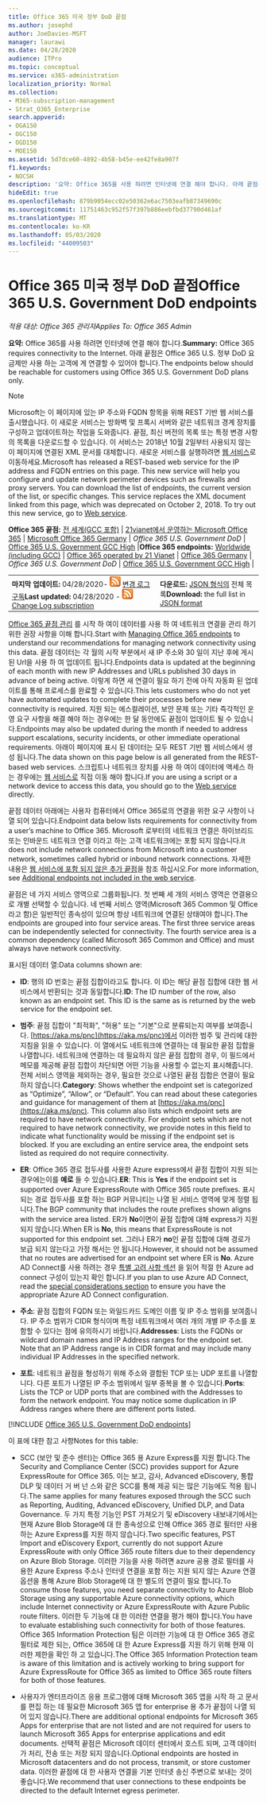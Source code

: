 ```yaml
---
title: Office 365 미국 정부 DoD 끝점
ms.author: josephd
author: JoeDavies-MSFT
manager: laurawi
ms.date: 04/28/2020
audience: ITPro
ms.topic: conceptual
ms.service: o365-administration
localization_priority: Normal
ms.collection:
- M365-subscription-management
- Strat_O365_Enterprise
search.appverid:
- OGA150
- OGC150
- OGD150
- MOE150
ms.assetid: 5d7dce60-4892-4b58-b45e-ee42fe8a907f
f1.keywords:
- NOCSH
description: '요약: Office 365을 사용 하려면 인터넷에 연결 해야 합니다. 아래 끝점은 Office 365 U.S. 정부 DoD 요금제만 사용 하는 고객에 게 연결할 수 있어야 합니다.'
hideEdit: true
ms.openlocfilehash: 879b9054ecc02e50362e6ac7503eafb87349690c
ms.sourcegitcommit: 11751463c952f57f397b886eebfbd37790d461af
ms.translationtype: MT
ms.contentlocale: ko-KR
ms.lasthandoff: 05/03/2020
ms.locfileid: "44009503"
---
```

# <a name="office-365-us-government-dod-endpoints"></a><span data-ttu-id="8856f-104">Office 365 미국 정부 DoD 끝점</span><span class="sxs-lookup"><span data-stu-id="8856f-104">Office 365 U.S. Government DoD endpoints</span></span>

<span data-ttu-id="8856f-105">*적용 대상: Office 365 관리자*</span><span class="sxs-lookup"><span data-stu-id="8856f-105">*Applies To: Office 365 Admin*</span></span>

 <span data-ttu-id="8856f-106">**요약:** Office 365를 사용 하려면 인터넷에 연결 해야 합니다.</span><span class="sxs-lookup"><span data-stu-id="8856f-106">**Summary:** Office 365 requires connectivity to the Internet.</span></span> <span data-ttu-id="8856f-107">아래 끝점은 Office 365 U.S. 정부 DoD 요금제만 사용 하는 고객에 게 연결할 수 있어야 합니다.</span><span class="sxs-lookup"><span data-stu-id="8856f-107">The endpoints below should be reachable for customers using Office 365 U.S. Government DoD plans only.</span></span>
  
> [!NOTE]
> <span data-ttu-id="8856f-p103">Microsoft는 이 페이지에 있는 IP 주소와 FQDN 항목을 위해 REST 기반 웹 서비스를 출시했습니다. 이 새로운 서비스는 방화벽 및 프록시 서버와 같은 네트워크 경계 장치를 구성하고 업데이트하는 작업을 도와줍니다. 끝점, 최신 버전의 목록 또는 특정 변경 사항의 목록을 다운로드할 수 있습니다. 이 서비스는 2018년 10월 2일부터 사용되지 않는 이 페이지에 연결된 XML 문서를 대체합니다. 새로운 서비스를 실행하려면 [웹 서비스](office-365-ip-web-service.md)로 이동하세요.</span><span class="sxs-lookup"><span data-stu-id="8856f-p103">Microsoft has released a REST-based web service for the IP address and FQDN entries on this page. This new service will help you configure and update network perimeter devices such as firewalls and proxy servers. You can download the list of endpoints, the current version of the list, or specific changes. This service replaces the XML document linked from this page, which was deprecated on October 2, 2018. To try out this new service, go to [Web service](office-365-ip-web-service.md).</span></span>
  
 <span data-ttu-id="8856f-113">**Office 365 끝점:** [전 세계(GCC 포함)](urls-and-ip-address-ranges.md) | [21vianet에서 운영하는 Microsoft Office 365](urls-and-ip-address-ranges-21vianet.md)  | [Microsoft Office 365 Germany](office-365-germany-endpoints.md)  |  *Office 365 U.S. Government DoD* | [Office 365 U.S. Government GCC High](office-365-u-s-government-gcc-high-endpoints.md) |</span><span class="sxs-lookup"><span data-stu-id="8856f-113">**Office 365 endpoints:** [Worldwide (including GCC)](urls-and-ip-address-ranges.md) | [Office 365 operated by 21 Vianet](urls-and-ip-address-ranges-21vianet.md)  | [Office 365 Germany](office-365-germany-endpoints.md) | *Office 365 U.S. Government DoD* | [Office 365 U.S. Government GCC High](office-365-u-s-government-gcc-high-endpoints.md) |</span></span>
  
|||
|:-----|:-----|
|<span data-ttu-id="8856f-114">**마지막 업데이트:** 04/28/2020- ![RSS](media/5dc6bb29-25db-4f44-9580-77c735492c4b.png) [변경 로그 구독](https://endpoints.office.com/version/USGOVDoD?allversions=true&format=rss&clientrequestid=b10c5ed1-bad1-445f-b386-b919946339a7)</span><span class="sxs-lookup"><span data-stu-id="8856f-114">**Last updated:** 04/28/2020 - ![RSS](media/5dc6bb29-25db-4f44-9580-77c735492c4b.png) [Change Log subscription](https://endpoints.office.com/version/USGOVDoD?allversions=true&format=rss&clientrequestid=b10c5ed1-bad1-445f-b386-b919946339a7)</span></span> <br/> |<span data-ttu-id="8856f-115">**다운로드:** [JSON 형식의](https://endpoints.office.com/endpoints/USGOVDoD?clientrequestid=b10c5ed1-bad1-445f-b386-b919946339a7) 전체 목록</span><span class="sxs-lookup"><span data-stu-id="8856f-115">**Download:** the full list in [JSON format](https://endpoints.office.com/endpoints/USGOVDoD?clientrequestid=b10c5ed1-bad1-445f-b386-b919946339a7)</span></span> <br/> |

 <span data-ttu-id="8856f-116">[Office 365 끝점 관리](managing-office-365-endpoints.md) 를 시작 하 여이 데이터를 사용 하 여 네트워크 연결을 관리 하기 위한 권장 사항을 이해 합니다.</span><span class="sxs-lookup"><span data-stu-id="8856f-116">Start with [Managing Office 365 endpoints](managing-office-365-endpoints.md) to understand our recommendations for managing network connectivity using this data.</span></span> <span data-ttu-id="8856f-117">끝점 데이터는 각 월의 시작 부분에서 새 IP 주소와 30 일이 지난 후에 게시 된 Url을 사용 하 여 업데이트 됩니다.</span><span class="sxs-lookup"><span data-stu-id="8856f-117">Endpoints data is updated at the beginning of each month with new IP Addresses and URLs published 30 days in advance of being active.</span></span> <span data-ttu-id="8856f-118">이렇게 하면 새 연결이 필요 하기 전에 아직 자동화 된 업데이트를 통해 프로세스를 완료할 수 있습니다.</span><span class="sxs-lookup"><span data-stu-id="8856f-118">This lets customers who do not yet have automated updates to complete their processes before new connectivity is required.</span></span> <span data-ttu-id="8856f-119">지원 되는 에스컬레이션, 보안 문제 또는 기타 즉각적인 운영 요구 사항을 해결 해야 하는 경우에는 한 달 동안에도 끝점이 업데이트 될 수 있습니다.</span><span class="sxs-lookup"><span data-stu-id="8856f-119">Endpoints may also be updated during the month if needed to address support escalations, security incidents, or other immediate operational requirements.</span></span> <span data-ttu-id="8856f-120">아래이 페이지에 표시 된 데이터는 모두 REST 기반 웹 서비스에서 생성 됩니다.</span><span class="sxs-lookup"><span data-stu-id="8856f-120">The data shown on this page below is all generated from the REST-based web services.</span></span> <span data-ttu-id="8856f-121">스크립트나 네트워크 장치를 사용 하 여이 데이터에 액세스 하는 경우에는 [웹 서비스로](office-365-ip-web-service.md) 직접 이동 해야 합니다.</span><span class="sxs-lookup"><span data-stu-id="8856f-121">If you are using a script or a network device to access this data, you should go to the [Web service](office-365-ip-web-service.md) directly.</span></span>

<span data-ttu-id="8856f-122">끝점 데이터 아래에는 사용자 컴퓨터에서 Office 365로의 연결을 위한 요구 사항이 나열 되어 있습니다.</span><span class="sxs-lookup"><span data-stu-id="8856f-122">Endpoint data below lists requirements for connectivity from a user’s machine to Office 365.</span></span> <span data-ttu-id="8856f-123">Microsoft 로부터의 네트워크 연결은 하이브리드 또는 인바운드 네트워크 연결 이라고 하는 고객 네트워크에는 포함 되지 않습니다.</span><span class="sxs-lookup"><span data-stu-id="8856f-123">It does not include network connections from Microsoft into a customer network, sometimes called hybrid or inbound network connections.</span></span> <span data-ttu-id="8856f-124">자세한 내용은 [웹 서비스에 포함 되지 않은 추가 끝점](additional-office365-ip-addresses-and-urls.md)을 참조 하십시오.</span><span class="sxs-lookup"><span data-stu-id="8856f-124">For more information, see [Additional endpoints not included in the web service](additional-office365-ip-addresses-and-urls.md).</span></span> 

<span data-ttu-id="8856f-p106">끝점은 네 가지 서비스 영역으로 그룹화됩니다. 첫 번째 세 개의 서비스 영역은 연결용으로 개별 선택할 수 있습니다. 네 번째 서비스 영역(Microsoft 365 Common 및 Office 라고 함)은 일반적인 종속성이 있으며 항상 네트워크에 연결된 상태여야 합니다.</span><span class="sxs-lookup"><span data-stu-id="8856f-p106">The endpoints are grouped into four service areas. The first three service areas can be independently selected for connectivity. The fourth service area is a common dependency (called Microsoft 365 Common and Office) and must always have network connectivity.</span></span>

<span data-ttu-id="8856f-128">표시된 데이터 열:</span><span class="sxs-lookup"><span data-stu-id="8856f-128">Data columns shown are:</span></span>

- <span data-ttu-id="8856f-p107">**ID**: 행의 ID 번호는 끝점 집합이라고도 합니다. 이 ID는 해당 끝점 집합에 대한 웹 서비스에서 반환되는 것과 동일합니다.</span><span class="sxs-lookup"><span data-stu-id="8856f-p107">**ID**: The ID number of the row, also known as an endpoint set. This ID is the same as is returned by the web service for the endpoint set.</span></span>

- <span data-ttu-id="8856f-p108">**범주**: 끝점 집합이 "최적화", "허용" 또는 "기본"으로 분류되는지 여부를 보여줍니다. [https://aka.ms/pnc](https://aka.ms/pnc)에서 이러한 범주 및 관리에 대한 지침을 읽을 수 있습니다. 이 열에서도 네트워크에 연결하는 데 필요한 끝점 집합을 나열합니다. 네트워크에 연결하는 데 필요하지 않은 끝점 집합의 경우, 이 필드에서 메모를 제공해 끝점 집합이 차단되면 어떤 기능을 사용할 수 없는지 표시해줍니다. 전체 서비스 영역을 제외하는 경우, 필요한 것으로 나열된 끝점 집합은 연결이 필요하지 않습니다.</span><span class="sxs-lookup"><span data-stu-id="8856f-p108">**Category**: Shows whether the endpoint set is categorized as “Optimize”, “Allow”, or “Default”. You can read about these categories and guidance for management of them at [https://aka.ms/pnc](https://aka.ms/pnc). This column also lists which endpoint sets are required to have network connectivity. For endpoint sets which are not required to have network connectivity, we provide notes in this field to indicate what functionality would be missing if the endpoint set is blocked. If you are excluding an entire service area, the endpoint sets listed as required do not require connectivity.</span></span>

- <span data-ttu-id="8856f-136">**ER**: Office 365 경로 접두사를 사용한 Azure express에서 끝점 집합이 지원 되는 경우에는이를 **예로** 들 수 있습니다.</span><span class="sxs-lookup"><span data-stu-id="8856f-136">**ER**: This is **Yes** if the endpoint set is supported over Azure ExpressRoute with Office 365 route prefixes.</span></span> <span data-ttu-id="8856f-137">표시 되는 경로 접두사를 포함 하는 BGP 커뮤니티는 나열 된 서비스 영역에 맞게 정렬 됩니다.</span><span class="sxs-lookup"><span data-stu-id="8856f-137">The BGP community that includes the route prefixes shown aligns with the service area listed.</span></span> <span data-ttu-id="8856f-138">ER가 **No**이면이 끝점 집합에 대해 express가 지원 되지 않습니다.</span><span class="sxs-lookup"><span data-stu-id="8856f-138">When ER is **No**, this means that ExpressRoute is not supported for this endpoint set.</span></span> <span data-ttu-id="8856f-139">그러나 ER가 **no**인 끝점 집합에 대해 경로가 보급 되지 않는다고 가정 해서는 안 됩니다.</span><span class="sxs-lookup"><span data-stu-id="8856f-139">However, it should not be assumed that no routes are advertised for an endpoint set where ER is **No**.</span></span> <span data-ttu-id="8856f-140">Azure AD Connect를 사용 하려는 경우 [특별 고려 사항 섹션](https://docs.microsoft.com/azure/active-directory/hybrid/reference-connect-instances#microsoft-azure-government) 을 읽어 적절 한 Azure ad connect 구성이 있는지 확인 합니다.</span><span class="sxs-lookup"><span data-stu-id="8856f-140">If you plan to use Azure AD Connect, read the [special considerations section](https://docs.microsoft.com/azure/active-directory/hybrid/reference-connect-instances#microsoft-azure-government) to ensure you have the appropriate Azure AD Connect configuration.</span></span>

- <span data-ttu-id="8856f-p110">**주소**: 끝점 집합의 FQDN 또는 와일드카드 도메인 이름 및 IP 주소 범위를 보여줍니다. IP 주소 범위가 CIDR 형식이며 특정 네트워크에서 여러 개의 개별 IP 주소를 포함할 수 있다는 점에 유의하시기 바랍니다.</span><span class="sxs-lookup"><span data-stu-id="8856f-p110">**Addresses**: Lists the FQDNs or wildcard domain names and IP Address ranges for the endpoint set. Note that an IP Address range is in CIDR format and may include many individual IP Addresses in the specified network.</span></span>
 
- <span data-ttu-id="8856f-p111">**포트**: 네트워크 끝점을 형성하기 위해 주소와 결합된 TCP 또는 UDP 포트를 나열합니다. 다른 포트가 나열된 IP 주소 범위에서 일부 중복을 볼 수 있습니다.</span><span class="sxs-lookup"><span data-stu-id="8856f-p111">**Ports**: Lists the TCP or UDP ports that are combined with the Addresses to form the network endpoint. You may notice some duplication in IP Address ranges where there are different ports listed.</span></span>
 
[!INCLUDE [Office 365 U.S. Government DoD endpoints](./includes/office-365-u.s.-government-dod-endpoints.md)]
  
<span data-ttu-id="8856f-145">이 표에 대한 참고 사항</span><span class="sxs-lookup"><span data-stu-id="8856f-145">Notes for this table:</span></span>

- <span data-ttu-id="8856f-146">SCC (보안 및 준수 센터)는 Office 365 용 Azure Express를 지원 합니다.</span><span class="sxs-lookup"><span data-stu-id="8856f-146">The Security and Compliance Center (SCC) provides support for Azure ExpressRoute for Office 365.</span></span> <span data-ttu-id="8856f-147">이는 보고, 감사, Advanced eDiscovery, 통합 DLP 및 데이터 거 버 넌 스와 같은 SCC를 통해 제공 되는 많은 기능에도 적용 됩니다.</span><span class="sxs-lookup"><span data-stu-id="8856f-147">The same applies for many features exposed through the SCC such as Reporting, Auditing, Advanced eDiscovery, Unified DLP, and Data Governance.</span></span> <span data-ttu-id="8856f-148">두 가지 특정 기능인 PST 가져오기 및 eDiscovery 내보내기에서는 현재 Azure Blob Storage에 대 한 종속성으로 인해 Office 365 경로 필터만 사용 하는 Azure Express를 지원 하지 않습니다.</span><span class="sxs-lookup"><span data-stu-id="8856f-148">Two specific features, PST Import and eDiscovery Export, currently do not support Azure ExpressRoute with only Office 365 route filters due to their dependency on Azure Blob Storage.</span></span> <span data-ttu-id="8856f-149">이러한 기능을 사용 하려면 azure 공용 경로 필터를 사용한 Azure Express 주소나 인터넷 연결을 포함 하는 지원 되지 않는 Azure 연결 옵션을 통해 Azure Blob Storage에 대 한 별도의 연결이 필요 합니다.</span><span class="sxs-lookup"><span data-stu-id="8856f-149">To consume those features, you need separate connectivity to Azure Blob Storage using any supportable Azure connectivity options, which include Internet connectivity or Azure ExpressRoute with Azure Public route filters.</span></span> <span data-ttu-id="8856f-150">이러한 두 기능에 대 한 이러한 연결을 평가 해야 합니다.</span><span class="sxs-lookup"><span data-stu-id="8856f-150">You have to evaluate establishing such connectivity for both of those features.</span></span> <span data-ttu-id="8856f-151">Office 365 Information Protection 팀은 이러한 기능에 대 한 Office 365 경로 필터로 제한 되는, Office 365에 대 한 Azure Express를 지원 하기 위해 현재 이러한 제한을 확인 하 고 있습니다.</span><span class="sxs-lookup"><span data-stu-id="8856f-151">The Office 365 Information Protection team is aware of this limitation and is actively working to bring support for Azure ExpressRoute for Office 365 as limited to Office 365 route filters for both of those features.</span></span>

- <span data-ttu-id="8856f-152">사용자가 엔터프라이즈 응용 프로그램에 대해 Microsoft 365 앱을 시작 하 고 문서를 편집 하는 데 필요한 Microsoft 365 앱 for enterprise 용 추가 끝점이 나열 되어 있지 않습니다.</span><span class="sxs-lookup"><span data-stu-id="8856f-152">There are additional optional endpoints for Microsoft 365 Apps for enterprise that are not listed and are not required for users to launch Microsoft 365 Apps for enterprise applications and edit documents.</span></span> <span data-ttu-id="8856f-153">선택적 끝점은 Microsoft 데이터 센터에서 호스트 되며, 고객 데이터가 처리, 전송 또는 저장 되지 않습니다.</span><span class="sxs-lookup"><span data-stu-id="8856f-153">Optional endpoints are hosted in Microsoft datacenters and do not process, transmit, or store customer data.</span></span> <span data-ttu-id="8856f-154">이러한 끝점에 대 한 사용자 연결을 기본 인터넷 송신 주변으로 보내는 것이 좋습니다.</span><span class="sxs-lookup"><span data-stu-id="8856f-154">We recommend that user connections to these endpoints be directed to the default Internet egress perimeter.</span></span>
